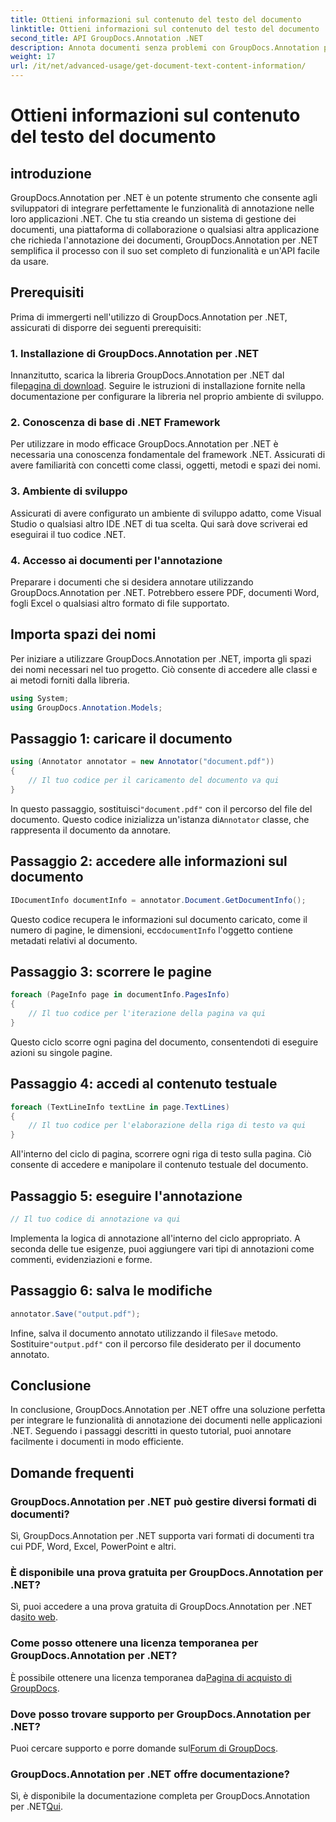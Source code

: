 ```yaml
---
title: Ottieni informazioni sul contenuto del testo del documento
linktitle: Ottieni informazioni sul contenuto del testo del documento
second_title: API GroupDocs.Annotation .NET
description: Annota documenti senza problemi con GroupDocs.Annotation per .NET. Integra facilmente le funzionalità di annotazione nelle tue applicazioni .NET.
weight: 17
url: /it/net/advanced-usage/get-document-text-content-information/
---
```


# Ottieni informazioni sul contenuto del testo del documento

## introduzione
GroupDocs.Annotation per .NET è un potente strumento che consente agli sviluppatori di integrare perfettamente le funzionalità di annotazione nelle loro applicazioni .NET. Che tu stia creando un sistema di gestione dei documenti, una piattaforma di collaborazione o qualsiasi altra applicazione che richieda l'annotazione dei documenti, GroupDocs.Annotation per .NET semplifica il processo con il suo set completo di funzionalità e un'API facile da usare.
## Prerequisiti
Prima di immergerti nell'utilizzo di GroupDocs.Annotation per .NET, assicurati di disporre dei seguenti prerequisiti:
### 1. Installazione di GroupDocs.Annotation per .NET
 Innanzitutto, scarica la libreria GroupDocs.Annotation per .NET dal file[pagina di download](https://releases.groupdocs.com/annotation/net/). Seguire le istruzioni di installazione fornite nella documentazione per configurare la libreria nel proprio ambiente di sviluppo.
### 2. Conoscenza di base di .NET Framework
Per utilizzare in modo efficace GroupDocs.Annotation per .NET è necessaria una conoscenza fondamentale del framework .NET. Assicurati di avere familiarità con concetti come classi, oggetti, metodi e spazi dei nomi.
### 3. Ambiente di sviluppo
Assicurati di avere configurato un ambiente di sviluppo adatto, come Visual Studio o qualsiasi altro IDE .NET di tua scelta. Qui sarà dove scriverai ed eseguirai il tuo codice .NET.
### 4. Accesso ai documenti per l'annotazione
Preparare i documenti che si desidera annotare utilizzando GroupDocs.Annotation per .NET. Potrebbero essere PDF, documenti Word, fogli Excel o qualsiasi altro formato di file supportato.

## Importa spazi dei nomi
Per iniziare a utilizzare GroupDocs.Annotation per .NET, importa gli spazi dei nomi necessari nel tuo progetto. Ciò consente di accedere alle classi e ai metodi forniti dalla libreria.
```csharp
using System;
using GroupDocs.Annotation.Models;
```
## Passaggio 1: caricare il documento
```csharp
using (Annotator annotator = new Annotator("document.pdf"))
{
    // Il tuo codice per il caricamento del documento va qui
}
```
 In questo passaggio, sostituisci`"document.pdf"` con il percorso del file del documento. Questo codice inizializza un'istanza di`Annotator` classe, che rappresenta il documento da annotare.
## Passaggio 2: accedere alle informazioni sul documento
```csharp
IDocumentInfo documentInfo = annotator.Document.GetDocumentInfo();
```
Questo codice recupera le informazioni sul documento caricato, come il numero di pagine, le dimensioni, ecc`documentInfo` l'oggetto contiene metadati relativi al documento.
## Passaggio 3: scorrere le pagine
```csharp
foreach (PageInfo page in documentInfo.PagesInfo)
{
    // Il tuo codice per l'iterazione della pagina va qui
}
```
Questo ciclo scorre ogni pagina del documento, consentendoti di eseguire azioni su singole pagine.
## Passaggio 4: accedi al contenuto testuale
```csharp
foreach (TextLineInfo textLine in page.TextLines)
{
    // Il tuo codice per l'elaborazione della riga di testo va qui
}
```
All'interno del ciclo di pagina, scorrere ogni riga di testo sulla pagina. Ciò consente di accedere e manipolare il contenuto testuale del documento.
## Passaggio 5: eseguire l'annotazione
```csharp
// Il tuo codice di annotazione va qui
```
Implementa la logica di annotazione all'interno del ciclo appropriato. A seconda delle tue esigenze, puoi aggiungere vari tipi di annotazioni come commenti, evidenziazioni e forme.
## Passaggio 6: salva le modifiche
```csharp
annotator.Save("output.pdf");
```
 Infine, salva il documento annotato utilizzando il file`Save` metodo. Sostituire`"output.pdf"` con il percorso file desiderato per il documento annotato.

## Conclusione
In conclusione, GroupDocs.Annotation per .NET offre una soluzione perfetta per integrare le funzionalità di annotazione dei documenti nelle applicazioni .NET. Seguendo i passaggi descritti in questo tutorial, puoi annotare facilmente i documenti in modo efficiente.
## Domande frequenti
### GroupDocs.Annotation per .NET può gestire diversi formati di documenti?
Sì, GroupDocs.Annotation per .NET supporta vari formati di documenti tra cui PDF, Word, Excel, PowerPoint e altri.
### È disponibile una prova gratuita per GroupDocs.Annotation per .NET?
 Sì, puoi accedere a una prova gratuita di GroupDocs.Annotation per .NET da[sito web](https://releases.groupdocs.com/).
### Come posso ottenere una licenza temporanea per GroupDocs.Annotation per .NET?
 È possibile ottenere una licenza temporanea da[Pagina di acquisto di GroupDocs](https://purchase.groupdocs.com/temporary-license/).
### Dove posso trovare supporto per GroupDocs.Annotation per .NET?
 Puoi cercare supporto e porre domande sul[Forum di GroupDocs](https://forum.groupdocs.com/c/annotation/10).
### GroupDocs.Annotation per .NET offre documentazione?
 Sì, è disponibile la documentazione completa per GroupDocs.Annotation per .NET[Qui](https://tutorials.groupdocs.com/annotation/net/).